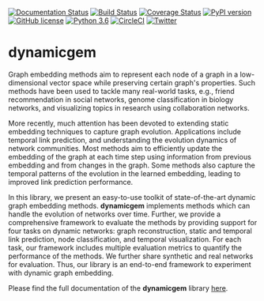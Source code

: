 [![Documentation Status](https://readthedocs.org/projects/dynamicgem/badge/?version=latest)](https://dynamicgem.readthedocs.io/en/latest/?badge=latest) [![Build Status](https://travis-ci.org/Sujit-O/dynamicgem.svg?branch=master)](https://travis-ci.org/Sujit-O/dynamicgem) [![Coverage Status](https://coveralls.io/repos/github/Sujit-O/dynamicgem/badge.svg?branch=master)](https://coveralls.io/github/Sujit-O/dynamicgem?branch=master) [![PyPI version](https://badge.fury.io/py/dynamicgem.svg)](https://badge.fury.io/py/dynamicgem) [![GitHub license](https://img.shields.io/github/license/Naereen/StrapDown.js.svg)](https://github.com/Naereen/StrapDown.js/blob/master/LICENSE) [![Python 3.6](https://img.shields.io/badge/python-3.6-blue.svg)](https://www.python.org/downloads/release/python-360/) [![CircleCI](https://circleci.com/gh/Sujit-O/dynamicgem.svg?style=svg)](https://circleci.com/gh/Sujit-O/dynamicgem) [![Twitter](https://img.shields.io/twitter/url/https/github.com/Sujit-O/dynamicgem?style=social)](https://twitter.com/intent/tweet?text=Wow:&url=https%3A%2F%2Fgithub.com%2FSujit-O%2Fdynamicgem) 

# dynamicgem

Graph embedding methods aim to represent each node of a graph in a low-dimensional vector space while preserving certain graph's properties. Such  methods  have been used to tackle many real-world tasks, e.g.,  friend recommendation in social networks, genome classification in biology networks, and visualizing topics in research using collaboration networks.

More recently, much attention has been devoted to extending static embedding techniques to capture graph evolution. Applications include  temporal link prediction, and understanding the evolution dynamics of network communities. Most methods aim to efficiently update the embedding of the graph at each time step using information from previous embedding and from changes in the graph. Some methods also capture the temporal patterns of the evolution in the learned embedding, leading to improved link prediction performance.

In this library, we present an easy-to-use toolkit of state-of-the-art dynamic graph embedding  methods.  **dynamicgem** implements methods which can handle the evolution of networks over time. Further, we provide a comprehensive framework to evaluate the methods by providing support for four tasks on dynamic networks: graph reconstruction, static and temporal link prediction, node classification, and temporal visualization. For each task, our framework includes multiple evaluation metrics to quantify the performance of the methods. We further share synthetic and real networks for evaluation. Thus, our library is an end-to-end framework to experiment with dynamic graph embedding. 

Please find the full documentation of the **dynamicgem** library [here](https://dynamicgem.readthedocs.io).